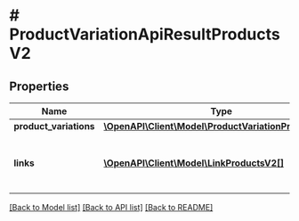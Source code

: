 # # ProductVariationApiResultProductsV2

## Properties

Name | Type | Description | Notes
------------ | ------------- | ------------- | -------------
**product_variations** | [**\OpenAPI\Client\Model\ProductVariationProductsV2[]**](ProductVariationProductsV2.md) |  | [optional]
**links** | [**\OpenAPI\Client\Model\LinkProductsV2[]**](LinkProductsV2.md) | a list of links that can be used for pagination. | [optional]

[[Back to Model list]](../../README.md#models) [[Back to API list]](../../README.md#endpoints) [[Back to README]](../../README.md)
